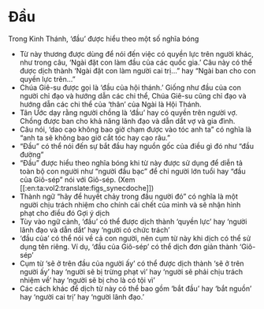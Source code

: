 # Đầu

Trong Kinh Thánh, ‘đầu’ được hiểu theo một số nghĩa bóng
- Từ này thương được dùng để nói đến việc có quyền lực trên người khác, như trong câu, ‘Ngài đặt con làm đầu của các quốc gia.’  Câu này có thể được dịch thành ‘Ngài đặt con làm người cai trị…” hay “Ngài ban cho con quyền lực trên…”
- Chúa Giê-su được gọi là ‘đầu của hội thánh.’  Giống như đầu của con người chỉ đạo và hướng dẫn các chi thể, Chúa Giê-su cũng chỉ đạo và hướng dẫn các chi thể của ‘thân’ của Ngài là Hội Thánh.
- Tân Ước dạy rằng người chồng là ‘đầu’ hay có quyền trên người vợ.  Chồng được ban cho khả năng lãnh đạo và dẫn dắt vợ và gia đình.
- Câu nói, ‘dao cạo không bao giờ chạm được vào tóc anh ta” có nghĩa là “anh ta sẽ không bao giờ cắt tóc hay cạo râu.”
- “Đầu” có thể nói đến sự bắt đầu hay nguồn gốc của điều gì đó như “đầu đường”
- “Đầu” được hiểu theo nghĩa bóng khi từ này được sử dụng để diễn tả toàn bộ con người như “người đầu bạc” để chỉ người lớn tuổi hay “đầu của Giô-sép” nói với Giô-sép. (Xem [[:en:ta:vol2:translate:figs_synecdoche]])
- Thành ngữ “hãy để huyết chảy trong đầu người đó” có nghĩa là một người chịu trách nhiệm cho chính cái chết của mình và sẽ nhận hình phạt cho điều đó
Gợi ý dịch
- Tùy vào ngữ cảnh, ‘đầu’ có thể được dịch thành ‘quyền lực’ hay ‘người lãnh đạo và dẫn dắt’ hay ‘người có chức trách’
- ‘đầu của’ có thể nói về cả con người, nên cụm từ này khi dịch có thể sử dụng tên riêng.  Ví dụ, ‘đầu của Giô-sép’ có thể dịch đơn giản thành ‘Giô-sép’
- Cụm từ ‘sẽ ở trên đầu của người ấy’ có thể được dịch thành ‘sẽ ở trên người ấy’ hay ‘người sẽ bị trừng phạt vì’ hay ‘người sẽ phải chịu trách nhiệm về’ hay ‘người sẽ bị cho là có tội vì’
- Các cách khác để dịch từ này có thể bao gồm ‘bắt đầu’ hay ‘bắt nguồn’ hay ‘người cai trị’ hay ‘người lãnh đạo.’


